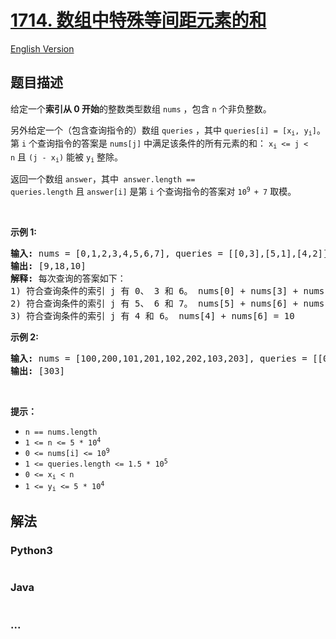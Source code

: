 # [1714. 数组中特殊等间距元素的和](https://leetcode.cn/problems/sum-of-special-evenly-spaced-elements-in-array)

[English Version](/solution/1700-1799/1714.Sum%20Of%20Special%20Evenly-Spaced%20Elements%20In%20Array/README_EN.md)

## 题目描述

<!-- 这里写题目描述 -->

<p>给定一个<strong>索引从 0 开始</strong>的整数类型数组 <code>nums</code> ，包含 <code>n</code> 个非负整数。</p>

<p>另外给定一个（包含查询指令的）数组 <code>queries</code> ，其中 <code>queries[i] = [x<sub>i</sub>, y<sub>i</sub>]</code>。 第 <code>i</code> 个查询指令的答案是 <code>nums[j]</code> 中满足该条件的所有元素的和： <code>x<sub>i</sub> &lt;= j &lt; n</code> 且 <code>(j - x<sub>i</sub>)</code> 能被 <code>y<sub>i</sub></code> 整除。</p>

<p>返回一个数组<em> </em><code>answer</code>，其中<em>  </em><code>answer.length == queries.length</code> 且 <code>answer[i]</code> 是第 <code>i</code> 个查询指令的答案对 <code>10<sup>9 </sup>+ 7</code> 取模。</p>

<p> </p>

<p><strong>示例 1:</strong></p>

<pre><strong>输入:</strong> nums = [0,1,2,3,4,5,6,7], queries = [[0,3],[5,1],[4,2]]
<strong>输出:</strong> [9,18,10]
<strong>解释:</strong> 每次查询的答案如下：
1) 符合查询条件的索引 j 有 0、 3 和 6。 nums[0] + nums[3] + nums[6] = 9
2) 符合查询条件的索引 j 有 5、 6 和 7。 nums[5] + nums[6] + nums[7] = 18
3) 符合查询条件的索引 j 有 4 和 6。 nums[4] + nums[6] = 10
</pre>

<p><strong>示例 2:</strong></p>

<pre><strong>输入:</strong> nums = [100,200,101,201,102,202,103,203], queries = [[0,7]]
<strong>输出:</strong> [303]
</pre>

<p> </p>

<p><b>提示：</b></p>

<ul>
	<li><code>n == nums.length</code></li>
	<li><code>1 &lt;= n &lt;= 5 * 10<sup>4</sup></code></li>
	<li><code>0 &lt;= nums[i] &lt;= 10<sup>9</sup></code></li>
	<li><code>1 &lt;= queries.length &lt;= 1.5 * 10<sup>5</sup></code></li>
	<li><code>0 &lt;= x<sub>i</sub> &lt; n</code></li>
	<li><code>1 &lt;= y<sub>i</sub> &lt;= 5 * 10<sup>4</sup></code></li>
</ul>

## 解法

<!-- 这里可写通用的实现逻辑 -->

<!-- tabs:start -->

### **Python3**

<!-- 这里可写当前语言的特殊实现逻辑 -->

```python

```

### **Java**

<!-- 这里可写当前语言的特殊实现逻辑 -->

```java

```

### **...**

```

```

<!-- tabs:end -->
